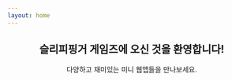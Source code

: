 ```yaml
---
layout: home
---
```


<div class="container intro-section" style="text-align: center; margin-bottom: 30px;">
  <h2>슬리피핑거 게임즈에 오신 것을 환영합니다!</h2>
  <p>다양하고 재미있는 미니 웹앱들을 만나보세요.</p>
</div>